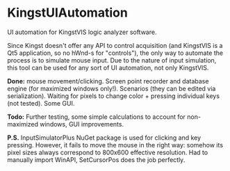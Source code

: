 # KingstUIAutomation
UI automation for KingstVIS logic analyzer software.

Since Kingst doesn't offer any API to control acquisition (and KingstVIS is a Qt5 application, so no hWnd-s for "controls"), the only way to automate the process is to simulate mouse input. Due to the nature of input simulation, this tool can be used for any sort of UI automation, not only KingstVIS.

**Done:** mouse movement/clicking. Screen point recorder and database engine (for maximized windows only!). Scenarios (they can be edited via serialization). Waiting for pixels to change color + pressing individual keys (not tested). Some GUI.

**Todo:** Further testing, some simple calculations to account for non-maximized windows, GUI improvements.

**P.S.** InputSimulatorPlus NuGet package is used for clicking and key pressing. However, it fails to move the mouse in the right way: somehow its pixel sizes always correspond to 800x600 effective resolution. Had to manually import WinAPI, SetCursorPos does the job perfectly.

